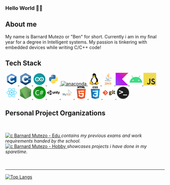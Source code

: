 ### Hello World 👋🏾

<h2>About me</h2>

My name is Barnard Mutezo or "Ben" for short.
Currently i am in my final year for a degree in Intelligent systems. My passion is tinkering with embedded devices while writing C/C++ code! 

<h2>Tech Stack</h2>

<div style="display: inline">
    <a href=https://en.wikipedia.org/wiki/C_(programming_language)" target="_blank">
        <img src="https://raw.githubusercontent.com/github/explore/f3e22f0dca2be955676bc70d6214b95b13354ee8/topics/c/c.png"
            alt="c" width="40" height="40" />
    </a>
    <a href="https://en.wikipedia.org/wiki/C%2B%2B" target="_blank">
        <img src="https://raw.githubusercontent.com/github/explore/f3e22f0dca2be955676bc70d6214b95b13354ee8/topics/cpp/cpp.png"
            alt="cpp" width="40" height="40" />
    </a>
    <a href="https://www.arduino.cc/" target="_blank">
        <img src="https://raw.githubusercontent.com/github/explore/f3e22f0dca2be955676bc70d6214b95b13354ee8/topics/arduino/arduino.png"
            alt="arduino" width="40" height="40" />
    </a>
    <a href="https://www.python.org/" target="_blank">
        <img src="https://raw.githubusercontent.com/github/explore/f3e22f0dca2be955676bc70d6214b95b13354ee8/topics/python/python.png"
            alt="python" width="40" height="40" />
    </a>
    <a href="https://www.anaconda.com/products/distribution" target="_blank">
        <img src="https://gemgis.readthedocs.io/en/latest/_images/Anaconda_Logo.png"
            alt="anaconda" width="60" height="40" />
    </a>
    <a href="https://www.linux.org/" target="_blank">
        <img src="https://raw.githubusercontent.com/github/explore/f3e22f0dca2be955676bc70d6214b95b13354ee8/topics/linux/linux.png"
            alt="linux" width="40" height="40" />
    </a>  
                                          
   <a href="https://www.oracle.com/java/technologies/" target="_blank">
        <img src="https://raw.githubusercontent.com/github/explore/f3e22f0dca2be955676bc70d6214b95b13354ee8/topics/java/java.png"
            alt="java" width="40" height="40" />
    </a>
   <a href="https://kotlinlang.org/" target="_blank">
        <img src="https://raw.githubusercontent.com/github/explore/f3e22f0dca2be955676bc70d6214b95b13354ee8/topics/kotlin/kotlin.png"
            alt="kotlin" width="40" height="40" />
    </a>
   <a href="https://developer.android.com/" target="_blank">
        <img src="https://raw.githubusercontent.com/github/explore/f3e22f0dca2be955676bc70d6214b95b13354ee8/topics/android/android.png"
            alt="android" width="40" height="40" />
    </a>
                                          
   <a href="https://www.javascript.com/" target="_blank">
        <img src="https://raw.githubusercontent.com/github/explore/f3e22f0dca2be955676bc70d6214b95b13354ee8/topics/javascript/javascript.png"
            alt="javascript" width="40" height="40" />
    </a>
                                          
   <a href="https://reactjs.org/" target="_blank">
        <img src="https://raw.githubusercontent.com/github/explore/f3e22f0dca2be955676bc70d6214b95b13354ee8/topics/react/react.png"
            alt="react" width="40" height="40" />
    </a>
    <a href="https://nodejs.org/en/" target="_blank">
        <img src="https://raw.githubusercontent.com/github/explore/80688e429a7d4ef2fca1e82350fe8e3517d3494d/topics/nodejs/nodejs.png"
            alt="nodejs" width="40" height="40" />
    </a>         
    
   <a href="https://docs.microsoft.com/en-us/dotnet/csharp/" target="_blank">
        <img src="https://raw.githubusercontent.com/github/explore/f3e22f0dca2be955676bc70d6214b95b13354ee8/topics/csharp/csharp.png"
            alt="csharp" width="40" height="40" />
    </a>                                      
    <a href="https://unity.com/" target="_blank">
        <img src="https://raw.githubusercontent.com/github/explore/f3e22f0dca2be955676bc70d6214b95b13354ee8/topics/unity/unity.png"
            alt="unity" width="40" height="40" />
    </a>       
    <a href="https://www.mysql.com/" target="_blank">
        <img src="https://raw.githubusercontent.com/github/explore/f3e22f0dca2be955676bc70d6214b95b13354ee8/topics/mysql/mysql.png"
            alt="mysql" width="40" height="40" />
    </a>
    <a href="https://en.wikipedia.org/wiki/HTML" target="_blank">
        <img src="https://raw.githubusercontent.com/github/explore/f3e22f0dca2be955676bc70d6214b95b13354ee8/topics/html/html.png"
            alt="html" width="40" height="40" />
    </a> 
    <a href="https://en.wikipedia.org/wiki/CSS" target="_blank">
        <img src="https://raw.githubusercontent.com/github/explore/f3e22f0dca2be955676bc70d6214b95b13354ee8/topics/css/css.png"
            alt="css" width="40" height="40" />
    </a>       
    <a href="https://git-scm.com/" target="_blank">
        <img src="https://raw.githubusercontent.com/github/explore/f3e22f0dca2be955676bc70d6214b95b13354ee8/topics/git/git.png"
            alt="git" width="40" height="40" />
    </a>   
    <a href="https://en.wikipedia.org/wiki/Computer_terminal" target="_blank">
        <img src="https://raw.githubusercontent.com/github/explore/f3e22f0dca2be955676bc70d6214b95b13354ee8/topics/terminal/terminal.png"
            alt="git" width="40" height="40" />
    </a>   
</div>


<h2>Personal Project Organizations</h2>

<div>
    <div style="margin-top:50px;">
        <a href=https://github.com/barnardmutezo-edu/barnardmutezo-edu" target="_blank">
            <img src="https://w7.pngwing.com/pngs/310/448/png-transparent-study-skills-education-learning-computer-icons-sc-logo-angle-hat-teacher.png"
                alt="c" width="25" height="25" />
        </a>
        <a href="https://github.com/barnardmutezo-edu/barnardmutezo-edu">
            Barnard Mutezo - Edu
        </a>
        <a style="font-style: italic">
            contains my previous exams and work requirements handed by the school. 
        </a>
    </div>
    <div>
        <a href=https://github.com/barnardmutezo-edu/barnardmutezo-edu" target="_blank">
            <img src="https://w7.pngwing.com/pngs/310/448/png-transparent-study-skills-education-learning-computer-icons-sc-logo-angle-hat-teacher.png"
                alt="c" width="25" height="25" />
        </a>
        <a href="https://github.com/barnardmutezo-hobby/barnardmutezo-hobby">
            Barnard Mutezo - Hobby
        </a>
        <a style="font-style: italic">
            showcases projects i have done in my sparetime. 
        </a>
    </div>
</div>
<br/>
<br/>
<hr/>

[![Top Langs](https://github-readme-stats.vercel.app/api/top-langs/?username=benmutezo)](https://github.com/anuraghazra/github-readme-stats)
